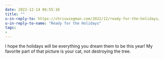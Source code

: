 ```yaml
---
date: 2022-12-14 06:55:16
title: ""
u-in-reply-to: https://chriswiegman.com/2022/12/ready-for-the-holidays/
u-in-reply-to-name: "Ready for the Holidays"
tags:
- 
---
```

I hope the holidays will be everything you dream them to be this year! My favorite part of that picture is your cat, not destroying the tree. 